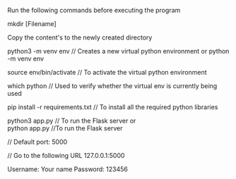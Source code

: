 Run the following commands before executing the program 

mkdir [Filename]

Copy the content's to the newly created directory

python3 -m venv env // Creates a new virtual python environment 
                or 
python -m venv env 

source env/bin/activate // To activate the virtual python environment 

which python // Used to verify whether the virtual env is currently being used 

pip install -r requirements.txt // To install all the required python libraries 

python3 app.py // To run the Flask server 
                or  
python app.py //To run the Flask server 


// Default port: 5000 

// Go to the following URL 127.0.0.1:5000 

Username: Your name 
Password: 123456
